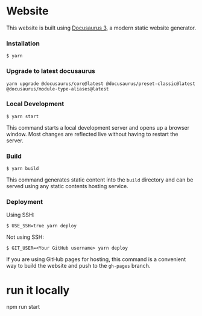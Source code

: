 
# Website

This website is built using [Docusaurus 3](https://docusaurus.io/), a modern static website generator.

### Installation

```
$ yarn
```

### Upgrade to latest docusaurus

```
yarn upgrade @docusaurus/core@latest @docusaurus/preset-classic@latest @docusaurus/module-type-aliases@latest
```

### Local Development

```
$ yarn start
```

This command starts a local development server and opens up a browser window. Most changes are reflected live without having to restart the server.

### Build

```
$ yarn build
```

This command generates static content into the `build` directory and can be served using any static contents hosting service.

### Deployment

Using SSH:

```
$ USE_SSH=true yarn deploy
```

Not using SSH:

```
$ GIT_USER=<Your GitHub username> yarn deploy
```

If you are using GitHub pages for hosting, this command is a convenient way to build the website and push to the `gh-pages` branch.

# run it locally

npm run start
